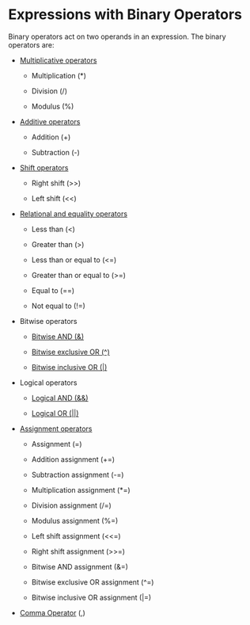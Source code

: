 # Expressions with Binary Operators
        

Binary operators act on two operands in an expression. The binary operators are:

-   [Multiplicative operators](https://docs.microsoft.com/en-us/cpp/cpp/multiplicative-operators-and-the-modulus-operator?view=msvc-160)
    
    -   Multiplication (*)
        
    -   Division (/)
        
    -   Modulus (%)
        
-   [Additive operators](https://docs.microsoft.com/en-us/cpp/cpp/additive-operators-plus-and?view=msvc-160)
    
    -   Addition (+)
        
    -   Subtraction (-)
        
-   [Shift operators](https://docs.microsoft.com/en-us/cpp/cpp/left-shift-and-right-shift-operators-input-and-output?view=msvc-160)
    
    -   Right shift (>>)
        
    -   Left shift (<<)
        
-   [Relational and equality operators](https://docs.microsoft.com/en-us/cpp/cpp/relational-operators-equal-and-equal?view=msvc-160)
    
    -   Less than (<)
        
    -   Greater than (>)
        
    -   Less than or equal to (<=)
        
    -   Greater than or equal to (>=)
        
    -   Equal to (==)
        
    -   Not equal to (!=)
        
-   Bitwise operators
    
    -   [Bitwise AND (&)](https://docs.microsoft.com/en-us/cpp/cpp/bitwise-and-operator-amp?view=msvc-160)
        
    -   [Bitwise exclusive OR (^)](https://docs.microsoft.com/en-us/cpp/cpp/bitwise-exclusive-or-operator-hat?view=msvc-160)
        
    -   [Bitwise inclusive OR (|)](https://docs.microsoft.com/en-us/cpp/cpp/bitwise-inclusive-or-operator-pipe?view=msvc-160)
        
-   Logical operators
    
    -   [Logical AND (&&)](https://docs.microsoft.com/en-us/cpp/cpp/logical-and-operator-amp-amp?view=msvc-160)
        
    -   [Logical OR (||)](https://docs.microsoft.com/en-us/cpp/cpp/logical-or-operator-pipe-pipe?view=msvc-160)
        
-   [Assignment operators](https://docs.microsoft.com/en-us/cpp/cpp/assignment-operators?view=msvc-160)
    
    -   Assignment (=)
        
    -   Addition assignment (+=)
        
    -   Subtraction assignment (-=)
        
    -   Multiplication assignment (*=)
        
    -   Division assignment (/=)
        
    -   Modulus assignment (%=)
        
    -   Left shift assignment (<<=)
        
    -   Right shift assignment (>>=)
        
    -   Bitwise AND assignment (&=)
        
    -   Bitwise exclusive OR assignment (^=)
        
    -   Bitwise inclusive OR assignment (|=)
        
-   [Comma Operator](https://docs.microsoft.com/en-us/cpp/cpp/comma-operator?view=msvc-160) (,)